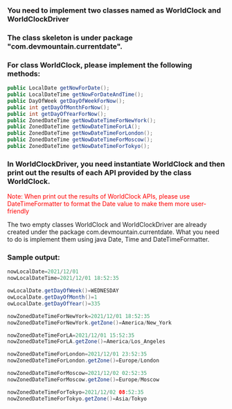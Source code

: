 ### You need to implement two classes named as WorldClock and WorldClockDriver
### The class skeleton is under package "com.devmountain.currentdate". 
### For class WorldClock, please implement the following methods: 
```java
public LocalDate getNowForDate();
public LocalDateTime getNowForDateAndTime();
public DayOfWeek getDayOfWeekForNow();
public int getDayOfMonthForNow();
public int getDayOfYearForNow();
public ZonedDateTime getNowDateTimeForNewYork();
public ZonedDateTime getNowDateTimeForLA();
public ZonedDateTime getNowDateTimeForLondon();
public ZonedDateTime getNowDateTimeForMoscow();
public ZonedDateTime getNowDateTimeForTokyo(); 
```
### In WorldClockDriver, you need instantiate WorldClock and then print out the results of each API provided by the class WorldClock. 
<span style="color:red">Note: When print out the results of WorldClock APIs, please use DateTimeFormatter to format the Date value to make them more user-friendly</span>

The two empty classes WorldClock and WorldClockDriver are already created under the package com.devmountain.currentdate. What you need to do is implement them using java Date, Time and DateTimeFormatter. 


### Sample output: 
```java
nowLocalDate=2021/12/01
nowLocalDateTime=2021/12/01 18:52:35

owLocalDate.getDayOfWeek()=WEDNESDAY
owLocalDate.getDayOfMonth()=1
owLocalDate.getDayOfYear()=335

nowZonedDateTimeForNewYork=2021/12/01 18:52:35
nowZonedDateTimeForNewYork.getZone()=America/New_York

nowZonedDateTimeForLA=2021/12/01 15:52:35
nowZonedDateTimeForLA.getZone()=America/Los_Angeles

nowZonedDateTimeForLondon=2021/12/01 23:52:35
nowZonedDateTimeForLondon.getZone()=Europe/London

nowZonedDateTimeForMoscow=2021/12/02 02:52:35
nowZonedDateTimeForMoscow.getZone()=Europe/Moscow

nowZonedDateTimeForTokyo=2021/12/02 08:52:35
nowZonedDateTimeForTokyo.getZone()=Asia/Tokyo

```